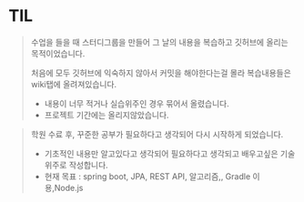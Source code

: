 # TIL

>수업을 들을 때 스터디그룹을 만들어 그 날의 내용을 복습하고 깃허브에 올리는 목적이었습니다.  
>  
>처음에 모두 깃허브에 익숙하지 않아서 커밋을 해야한다는걸 몰라 복습내용들은 wiki탭에 올려져있습니다.
>* 내용이 너무 적거나 실습위주인 경우 묶어서 올렸습니다. 
>* 프로젝트 기간에는 올리지않았습니다.  

>학원 수료 후, 꾸준한 공부가 필요하다고 생각되어 다시 시작하게 되었습니다.
>* 기초적인 내용만 알고있다고 생각되어 필요하다고 생각되고 배우고싶은 기술위주로 작성합니다.
>* 현재 목표 : spring boot, JPA, REST API, 알고리즘,, Gradle 이용,Node.js
